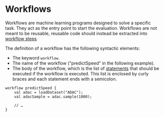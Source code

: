 # Workflows

Workflows are machine learning programs designed to solve a specific task. They act as the entry point to start the evaluation. Workflows are not meant to be reusable, reusable code should instead be extracted into [workflow steps](./Workflow-Language-Workflow-Steps.md).

The definition of a workflow has the following syntactic elements:
* The keyword `workflow`.
* The name of the workflow ("predictSpeed" in the following example).
* The body of the workflow, which is the list of [statements](./Workflow-Language-Statements.md) that should be executed if the workflow is executed. This list is enclosed by curly braces and each statement ends with a semicolon.

```
workflow predictSpeed {
	val adac = loadDataset("ADAC");
	val adacSample = adac.sample(1000);

	// …
}
```
